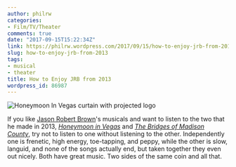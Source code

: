 ```yaml
---
author: philrw
categories:
- Film/TV/Theater
comments: true
date: "2017-09-15T15:22:34Z"
link: https://philrw.wordpress.com/2017/09/15/how-to-enjoy-jrb-from-2013/
slug: how-to-enjoy-jrb-from-2013
tags:
- musical
- theater
title: How to Enjoy JRB from 2013
wordpress_id: 86987
---
```


![Honeymoon In Vegas curtain with projected logo](/images/img_20131010_193341-e1505488862144.jpg)

If you like [Jason Robert Brown](https://en.wikipedia.org/wiki/Jason_Robert_Brown)'s musicals and want to listen to the two that he made in 2013, *[Honeymoon in Vegas](https://en.wikipedia.org/wiki/Honeymoon_in_Vegas_(musical))* and *[The Bridges of Madison County](https://en.wikipedia.org/wiki/The_Bridges_of_Madison_County_(musical))*, try not to listen to one without listening to the other. Independently one is frenetic, high energy, toe-tapping, and peppy, while the other is slow, languid, and none of the songs actually end, but taken together they even out nicely. Both have great music. Two sides of the same coin and all that.